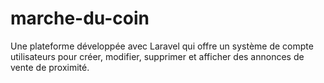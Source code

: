 # marche-du-coin
Une plateforme développée avec Laravel qui offre un système de compte utilisateurs pour créer, modifier, supprimer et afficher des annonces de vente de proximité.
